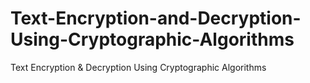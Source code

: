 # Text-Encryption-and-Decryption-Using-Cryptographic-Algorithms
Text Encryption &amp; Decryption Using Cryptographic Algorithms
